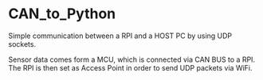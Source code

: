 # CAN_to_Python

Simple communication between a RPI and a HOST PC by using UDP sockets.

Sensor data comes form a MCU, which is connected via CAN BUS to a RPI.
The RPI is then set as Access Point in order to send UDP packets via WiFi.
